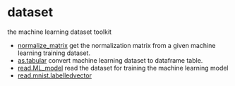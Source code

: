 ﻿# dataset

the machine learning dataset toolkit

+ [normalize_matrix](dataset/normalize_matrix.1) get the normalization matrix from a given machine learning training dataset.
+ [as.tabular](dataset/as.tabular.1) convert machine learning dataset to dataframe table.
+ [read.ML_model](dataset/read.ML_model.1) read the dataset for training the machine learning model
+ [read.mnist.labelledvector](dataset/read.mnist.labelledvector.1) 
